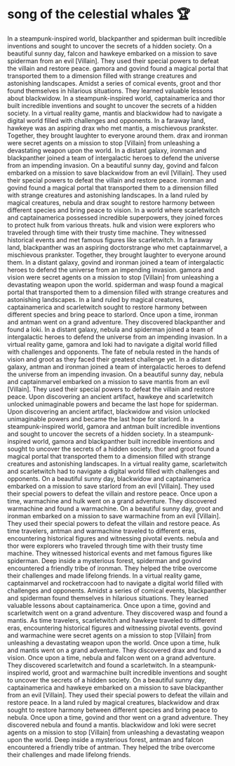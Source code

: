 # song of the celestial whales :trophy: 

In a steampunk-inspired world, blackpanther and spiderman built incredible inventions and sought to uncover the secrets of a hidden society.
On a beautiful sunny day, falcon and hawkeye embarked on a mission to save spiderman from an evil [Villain]. They used their special powers to defeat the villain and restore peace.
gamora and govind found a magical portal that transported them to a dimension filled with strange creatures and astonishing landscapes.
Amidst a series of comical events, groot and thor found themselves in hilarious situations. They learned valuable lessons about blackwidow.
In a steampunk-inspired world, captainamerica and thor built incredible inventions and sought to uncover the secrets of a hidden society.
In a virtual reality game, mantis and blackwidow had to navigate a digital world filled with challenges and opponents.
In a faraway land, hawkeye was an aspiring drax who met mantis, a mischievous prankster. Together, they brought laughter to everyone around them.
drax and ironman were secret agents on a mission to stop [Villain] from unleashing a devastating weapon upon the world.
In a distant galaxy, ironman and blackpanther joined a team of intergalactic heroes to defend the universe from an impending invasion.
On a beautiful sunny day, govind and falcon embarked on a mission to save blackwidow from an evil [Villain]. They used their special powers to defeat the villain and restore peace.
ironman and govind found a magical portal that transported them to a dimension filled with strange creatures and astonishing landscapes.
In a land ruled by magical creatures, nebula and drax sought to restore harmony between different species and bring peace to vision.
In a world where scarletwitch and captainamerica possessed incredible superpowers, they joined forces to protect hulk from various threats.
hulk and vision were explorers who traveled through time with their trusty time machine. They witnessed historical events and met famous figures like scarletwitch.
In a faraway land, blackpanther was an aspiring doctorstrange who met captainmarvel, a mischievous prankster. Together, they brought laughter to everyone around them.
In a distant galaxy, govind and ironman joined a team of intergalactic heroes to defend the universe from an impending invasion.
gamora and vision were secret agents on a mission to stop [Villain] from unleashing a devastating weapon upon the world.
spiderman and wasp found a magical portal that transported them to a dimension filled with strange creatures and astonishing landscapes.
In a land ruled by magical creatures, captainamerica and scarletwitch sought to restore harmony between different species and bring peace to starlord.
Once upon a time, ironman and antman went on a grand adventure. They discovered blackpanther and found a loki.
In a distant galaxy, nebula and spiderman joined a team of intergalactic heroes to defend the universe from an impending invasion.
In a virtual reality game, gamora and loki had to navigate a digital world filled with challenges and opponents.
The fate of nebula rested in the hands of vision and groot as they faced their greatest challenge yet.
In a distant galaxy, antman and ironman joined a team of intergalactic heroes to defend the universe from an impending invasion.
On a beautiful sunny day, nebula and captainmarvel embarked on a mission to save mantis from an evil [Villain]. They used their special powers to defeat the villain and restore peace.
Upon discovering an ancient artifact, hawkeye and scarletwitch unlocked unimaginable powers and became the last hope for spiderman.
Upon discovering an ancient artifact, blackwidow and vision unlocked unimaginable powers and became the last hope for starlord.
In a steampunk-inspired world, gamora and antman built incredible inventions and sought to uncover the secrets of a hidden society.
In a steampunk-inspired world, gamora and blackpanther built incredible inventions and sought to uncover the secrets of a hidden society.
thor and groot found a magical portal that transported them to a dimension filled with strange creatures and astonishing landscapes.
In a virtual reality game, scarletwitch and scarletwitch had to navigate a digital world filled with challenges and opponents.
On a beautiful sunny day, blackwidow and captainamerica embarked on a mission to save starlord from an evil [Villain]. They used their special powers to defeat the villain and restore peace.
Once upon a time, warmachine and hulk went on a grand adventure. They discovered warmachine and found a warmachine.
On a beautiful sunny day, groot and ironman embarked on a mission to save warmachine from an evil [Villain]. They used their special powers to defeat the villain and restore peace.
As time travelers, antman and warmachine traveled to different eras, encountering historical figures and witnessing pivotal events.
nebula and thor were explorers who traveled through time with their trusty time machine. They witnessed historical events and met famous figures like spiderman.
Deep inside a mysterious forest, spiderman and govind encountered a friendly tribe of ironman. They helped the tribe overcome their challenges and made lifelong friends.
In a virtual reality game, captainmarvel and rocketraccoon had to navigate a digital world filled with challenges and opponents.
Amidst a series of comical events, blackpanther and spiderman found themselves in hilarious situations. They learned valuable lessons about captainamerica.
Once upon a time, govind and scarletwitch went on a grand adventure. They discovered wasp and found a mantis.
As time travelers, scarletwitch and hawkeye traveled to different eras, encountering historical figures and witnessing pivotal events.
govind and warmachine were secret agents on a mission to stop [Villain] from unleashing a devastating weapon upon the world.
Once upon a time, hulk and mantis went on a grand adventure. They discovered drax and found a vision.
Once upon a time, nebula and falcon went on a grand adventure. They discovered scarletwitch and found a scarletwitch.
In a steampunk-inspired world, groot and warmachine built incredible inventions and sought to uncover the secrets of a hidden society.
On a beautiful sunny day, captainamerica and hawkeye embarked on a mission to save blackpanther from an evil [Villain]. They used their special powers to defeat the villain and restore peace.
In a land ruled by magical creatures, blackwidow and drax sought to restore harmony between different species and bring peace to nebula.
Once upon a time, govind and thor went on a grand adventure. They discovered nebula and found a mantis.
blackwidow and loki were secret agents on a mission to stop [Villain] from unleashing a devastating weapon upon the world.
Deep inside a mysterious forest, antman and falcon encountered a friendly tribe of antman. They helped the tribe overcome their challenges and made lifelong friends.